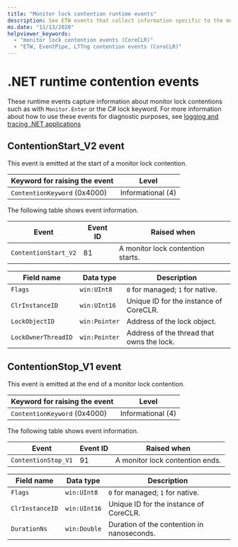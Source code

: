 ```yaml
---
title: "Monitor lock contention runtime events"
description: See ETW events that collect information specific to the monitor lock contentions.
ms.date: "11/13/2020"
helpviewer_keywords:
  - "monitor lock contention events (CoreCLR)"
  - "ETW, EventPipe, LTTng contention events (CoreCLR)"
---
```


# .NET runtime contention events

These runtime events capture information about monitor lock contentions such as with `Monitor.Enter` or the C# lock keyword. For more information about how to use these events for diagnostic purposes, see [logging and tracing .NET applications](../../core/diagnostics/logging-tracing.md)

## ContentionStart_V2 event

This event is emitted at the start of a monitor lock contention.

|Keyword for raising the event|Level|
|-----------------------------------|-----------|
|`ContentionKeyword` (0x4000)|Informational (4)|

 The following table shows event information.

|Event|Event ID|Raised when|
|-----------|--------------|-----------------|
|`ContentionStart_V2`|81|A monitor lock contention starts.|

|Field name|Data type|Description|
|----------------|---------------|-----------------|
|`Flags`|`win:UInt8`|`0` for managed; `1` for native.|
|`ClrInstanceID`|`win:UInt16`|Unique ID for the instance of CoreCLR.|
|`LockObjectID`|`win:Pointer`|Address of the lock object.|
|`LockOwnerThreadID`|`win:Pointer`|Address of the thread that owns the lock.|

## ContentionStop_V1 event

This event is emitted at the end of a monitor lock contention.

|Keyword for raising the event|Level|
|-----------------------------------|-----------|
|`ContentionKeyword` (0x4000)|Informational (4)|

 The following table shows event information.

|Event|Event ID|Raised when|
|-----------|--------------|-----------------|
|`ContentionStop_V1`|91|A monitor lock contention ends.|

|Field name|Data type|Description|
|----------------|---------------|-----------------|
|`Flags`|`win:UInt8`|`0` for managed; `1` for native.|
|`ClrInstanceID`|`win:UInt16`|Unique ID for the instance of CoreCLR.|
|`DurationNs`|`win:Double`|Duration of the contention in nanoseconds.|
